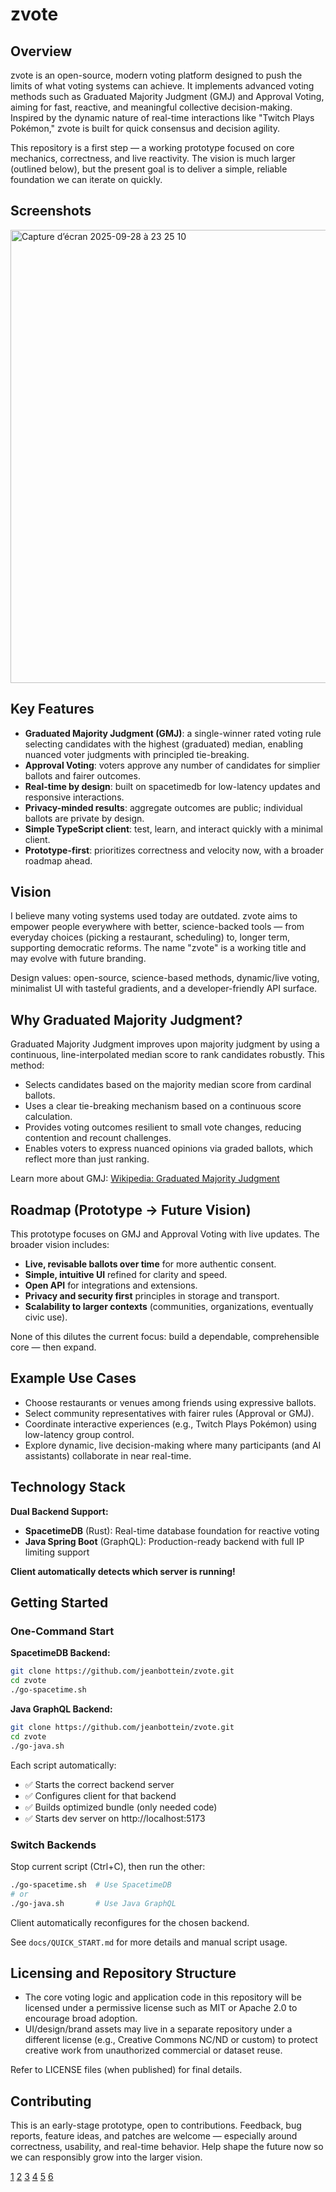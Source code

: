 # zvote

## Overview

zvote is an open-source, modern voting platform designed to push the limits of what voting systems can achieve. It implements advanced voting methods such as Graduated Majority Judgment (GMJ) and Approval Voting, aiming for fast, reactive, and meaningful collective decision-making. Inspired by the dynamic nature of real-time interactions like "Twitch Plays Pokémon," zvote is built for quick consensus and decision agility.

This repository is a first step — a working prototype focused on core mechanics, correctness, and live reactivity. The vision is much larger (outlined below), but the present goal is to deliver a simple, reliable foundation we can iterate on quickly.

## Screenshots
<img width="536" height="725" alt="Capture d’écran 2025-09-28 à 23 25 10" src="https://github.com/user-attachments/assets/01dc7199-8a34-4ae0-ab1c-c1e9701e7ba7" />


## Key Features

- **Graduated Majority Judgment (GMJ)**: a single-winner rated voting rule selecting candidates with the highest (graduated) median, enabling nuanced voter judgments with principled tie-breaking.
- **Approval Voting**: voters approve any number of candidates for simplier ballots and fairer outcomes.
- **Real-time by design**: built on spacetimedb for low-latency updates and responsive interactions.
- **Privacy-minded results**: aggregate outcomes are public; individual ballots are private by design.
- **Simple TypeScript client**: test, learn, and interact quickly with a minimal client.
- **Prototype-first**: prioritizes correctness and velocity now, with a broader roadmap ahead.

## Vision

I believe many voting systems used today are outdated. zvote aims to empower people everywhere with better, science-backed tools — from everyday choices (picking a restaurant, scheduling) to, longer term, supporting democratic reforms. The name "zvote" is a working title and may evolve with future branding.

Design values: open-source, science-based methods, dynamic/live voting, minimalist UI with tasteful gradients, and a developer-friendly API surface.

## Why Graduated Majority Judgment?

Graduated Majority Judgment improves upon majority judgment by using a continuous, line-interpolated median score to rank candidates robustly. This method:

- Selects candidates based on the majority median score from cardinal ballots.
- Uses a clear tie-breaking mechanism based on a continuous score calculation.
- Provides voting outcomes resilient to small vote changes, reducing contention and recount challenges.
- Enables voters to express nuanced opinions via graded ballots, which reflect more than just ranking.

Learn more about GMJ: [Wikipedia: Graduated Majority Judgment](https://en.wikipedia.org/wiki/Graduated_majority_judgment)

## Roadmap (Prototype → Future Vision)

This prototype focuses on GMJ and Approval Voting with live updates. The broader vision includes:

- **Live, revisable ballots over time** for more authentic consent.
- **Simple, intuitive UI** refined for clarity and speed.
- **Open API** for integrations and extensions.
- **Privacy and security first** principles in storage and transport.
- **Scalability to larger contexts** (communities, organizations, eventually civic use).

None of this dilutes the current focus: build a dependable, comprehensible core — then expand.

## Example Use Cases

- Choose restaurants or venues among friends using expressive ballots.
- Select community representatives with fairer rules (Approval or GMJ).
- Coordinate interactive experiences (e.g., Twitch Plays Pokémon) using low-latency group control.
- Explore dynamic, live decision-making where many participants (and AI assistants) collaborate in near real-time.

## Technology Stack

**Dual Backend Support:**
- **SpacetimeDB** (Rust): Real-time database foundation for reactive voting
- **Java Spring Boot** (GraphQL): Production-ready backend with full IP limiting support

**Client automatically detects which server is running!**

## Getting Started

### One-Command Start

**SpacetimeDB Backend:**
```bash
git clone https://github.com/jeanbottein/zvote.git
cd zvote
./go-spacetime.sh
```

**Java GraphQL Backend:**
```bash
git clone https://github.com/jeanbottein/zvote.git
cd zvote
./go-java.sh
```

Each script automatically:
- ✅ Starts the correct backend server
- ✅ Configures client for that backend
- ✅ Builds optimized bundle (only needed code)
- ✅ Starts dev server on http://localhost:5173

### Switch Backends

Stop current script (Ctrl+C), then run the other:
```bash
./go-spacetime.sh  # Use SpacetimeDB
# or
./go-java.sh       # Use Java GraphQL
```

Client automatically reconfigures for the chosen backend.

See `docs/QUICK_START.md` for more details and manual script usage.

## Licensing and Repository Structure

- The core voting logic and application code in this repository will be licensed under a permissive license such as MIT or Apache 2.0 to encourage broad adoption.
- UI/design/brand assets may live in a separate repository under a different license (e.g., Creative Commons NC/ND or custom) to protect creative work from unauthorized commercial or dataset reuse.

Refer to LICENSE files (when published) for final details.

## Contributing

This is an early-stage prototype, open to contributions. Feedback, bug reports, feature ideas, and patches are welcome — especially around correctness, usability, and real-time behavior. Help shape the future now so we can responsibly grow into the larger vision.

[1](https://en.wikipedia.org/wiki/Graduated_majority_judgment)
[2](https://en.wikipedia.org/wiki/Majority_judgment)
[3](https://mieuxvoter.fr/en/le-jugement-majoritaire)
[4](https://thesis.eur.nl/pub/47746/Thesis.pdf)
[5](https://crest.science/RePEc/wpstorage/2018-15.pdf)
[6](https://www.scitepress.org/Papers/2022/113194/113194.pdf)

